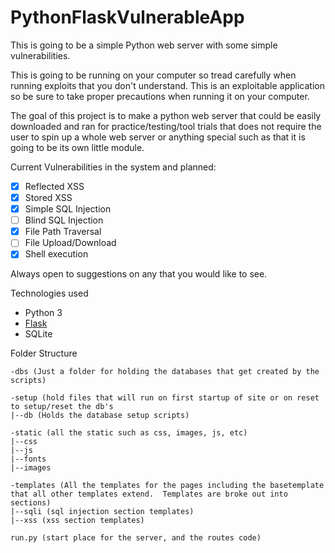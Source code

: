 # PythonFlaskVulnerableApp
This is going to be a simple Python web server with some simple vulnerabilities.


This is going to be running on your computer so tread carefully when running exploits that you don't understand.  This is an exploitable application so be sure to take proper precautions when running it on your computer.


The goal of this project is to make a python web server that could be easily downloaded and ran for practice/testing/tool trials that
does not require the user to spin up a whole web server or anything special such as that it is going to be its own little module.

Current Vulnerabilities in the system and planned:
- [x] Reflected XSS
- [x] Stored XSS
- [x] Simple SQL Injection
- [ ] Blind SQL Injection
- [x] File Path Traversal
- [ ] File Upload/Download
- [x] Shell execution

Always open to suggestions on any that you would like to see.

Technologies used
- Python 3
- [Flask](http://flask.pocoo.org/)
- SQLite

Folder Structure
```
-dbs (Just a folder for holding the databases that get created by the scripts)

-setup (hold files that will run on first startup of site or on reset to setup/reset the db's
|--db (Holds the database setup scripts)

-static (all the static such as css, images, js, etc)
|--css
|--js
|--fonts
|--images

-templates (All the templates for the pages including the basetemplate that all other templates extend.  Templates are broke out into sections)
|--sqli (sql injection section templates)
|--xss (xss section templates)

run.py (start place for the server, and the routes code)
```
